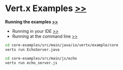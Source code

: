 # Vert.x Examples [>>](https://github.com/vert-x3/vertx-examples)

**Running the examples [>>](https://github.com/vert-x3/vertx-examples#running-the-examples)**
- Running in your IDE [>>](https://github.com/vert-x3/vertx-examples#running-in-your-ide)
- Running at the command line [>>](https://github.com/vert-x3/vertx-examples#running-at-the-command-line)
```bash
cd core-examples/src/main/java/io/vertx/example/core
vertx run EchoServer.java

cd core-examples/src/main/js/echo
vertx run echo_server.js
```





